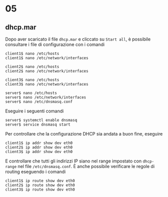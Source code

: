 
# 05

## dhcp.mar

Dopo aver scaricato il file `dhcp.mar` e cliccato su `Start all`, è possibile consultare i file di configurazione con i comandi
```
client1$ nano /etc/hosts
client1$ nano /etc/network/interfaces

client2$ nano /etc/hosts
client2$ nano /etc/network/interfaces

client3$ nano /etc/hosts
client3$ nano /etc/network/interfaces

server$ nano /etc/hosts
server$ nano /etc/network/interfaces
server$ nano /etc/dnsmasq.conf
```
Eseguire i seguenti comandi
```
server$ systemctl enable dnsmasq
server$ service dnsmasq start
```
Per controllare che la configurazione DHCP sia andata a buon fine, eseguire
```
client1$ ip addr show dev eth0
client2$ ip addr show dev eth0
client3$ ip addr show dev eth0
```
E controllare che tutti gli indirizzi IP siano nel range impostato con `dhcp-range` nel file `/etc/dnsmasq.conf`. È anche possibile verificare le regole di routing eseguendo i comandi
```
client1$ ip route show dev eth0
client2$ ip route show dev eth0
client3$ ip route show dev eth0
```

